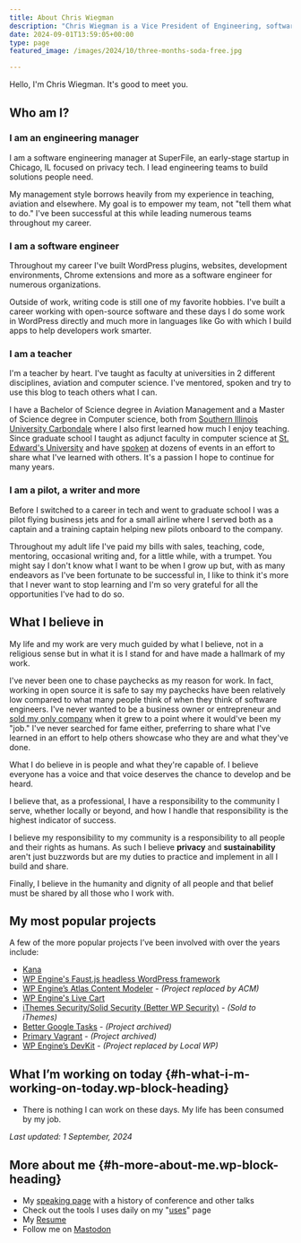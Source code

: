 ```yaml
---
title: About Chris Wiegman
description: "Chris Wiegman is a Vice President of Engineering, software developer, teacher and blogger building teams and products focused on humane and sustainable technology."
date: 2024-09-01T13:59:05+00:00
type: page
featured_image: /images/2024/10/three-months-soda-free.jpg

---
```

Hello, I'm Chris Wiegman. It's good to meet you.

## Who am I?

### I am an engineering manager

I am a software engineering manager at SuperFile, an early-stage startup in Chicago, IL focused on privacy tech. I lead engineering teams to build solutions people need.

My management style borrows heavily from my experience in teaching, aviation and elsewhere. My goal is to empower my team, not "tell them what to do." I've been successful at this while leading numerous teams throughout my career.

### I am a software engineer

Throughout my career I've built WordPress plugins, websites, development environments, Chrome extensions and more as a software engineer for numerous organizations.

Outside of work, writing code is still one of my favorite hobbies. I've built a career working with open-source software and these days I do some work in WordPress directly and much more in languages like Go with which I build apps to help developers work smarter.

### I am a teacher

I'm a teacher by heart. I've taught as faculty at universities in 2 different disciplines, aviation and computer science. I've mentored, spoken and try to use this blog to teach others what I can.

I have a Bachelor of Science degree in Aviation Management and a Master of Science degree in Computer science, both from [Southern Illinois University Carbondale][1] where I also first learned how much I enjoy teaching. Since graduate school I taught as adjunct faculty in computer science at [St. Edward's University][2] and have [spoken][3] at dozens of events in an effort to share what I've learned with others. It's a passion I hope to continue for many years.

### I am a pilot, a writer and more

Before I switched to a career in tech and went to graduate school I was a pilot flying business jets and for a small airline where I served both as a captain and a training captain helping new pilots onboard to the company.

Throughout my adult life I've paid my bills with sales, teaching, code, mentoring, occasional writing and, for a little while, with a trumpet. You might say I don't know what I want to be when I grow up but, with as many endeavors as I've been fortunate to be successful in, I like to think it's more that I never want to stop learning and I'm so very grateful for all the opportunities I've had to do so.

## What I believe in

My life and my work are very much guided by what I believe, not in a religious sense but in what it is I stand for and have made a hallmark of my work.

I've never been one to chase paychecks as my reason for work. In fact, working in open source it is safe to say my paychecks have been relatively low compared to what many people think of when they think of software engineers. I've never wanted to be a business owner or entrepreneur and [sold my only company][4] when it grew to a point where it would've been my "job." I've never searched for fame either, preferring to share what I've learned in an effort to help others showcase who they are and what they've done.

What I do believe in is people and what they're capable of. I believe everyone has a voice and that voice deserves the chance to develop and be heard.

I believe that, as a professional, I have a responsibility to the community I serve, whether locally or beyond, and how I handle that responsibility is the highest indicator of success.

I believe my responsibility to my community is a responsibility to all people and their rights as humans. As such I believe **privacy** and **sustainability** aren't just buzzwords but are my duties to practice and implement in all I build and share.

Finally, I believe in the humanity and dignity of all people and that belief must be shared by all those who I work with.

## My most popular projects

A few of the more popular projects I’ve been involved with over the years include:

* [Kana](https://github.com/chriswiegman/kana)
* [WP Engine's Faust.js headless WordPress framework](https://faustjs.org)
* [WP Engine’s Atlas Content Modeler](https://github.com/wpengine/atlas-content-modeler) - *(Project replaced by ACM)*
* [WP Engine's Live Cart](https://wpengine.com/blog/solving-cart-fragment-dilemma-introducing-live-cart/)
* [iThemes Security/Solid Security (Better WP Security)](https://wordpress.org/plugins/better-wp-security/) - *(Sold to iThemes)*
* [Better Google Tasks](https://www.mattcutts.com/blog/todo-list-tips/) - *(Project archived)*
* [Primary Vagrant](https://github.com/chriswiegman/primary-vagrant) - *(Project archived)*
* [WP Engine’s DevKit](https://wptavern.com/wp-engine-launches-devkit-open-beta) - *(Project replaced by Local WP)*

## What I’m working on today {#h-what-i-m-working-on-today.wp-block-heading}

* There is nothing I can work on these days. My life has been consumed by my job.

*Last updated: 1 September, 2024*

## More about me {#h-more-about-me.wp-block-heading}

* My [speaking page](/speaking) with a history of conference and other talks
* Check out the tools I uses daily on my "[uses](/uses)" page
* My [Resume](http://cfw.cx/resume)
* Follow me on [Mastodon](https://mastodon.chriswiegman.com/@chris)

 [1]: https://siu.edu/
 [2]: https://www.stedwards.edu/
 [3]: /speaking
 [4]: https://wptavern.com/ithemes-acquires-better-wp-security-plugin-and-hires-wordpress-security-expert-chris-wiegman